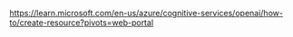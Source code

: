 https://learn.microsoft.com/en-us/azure/cognitive-services/openai/how-to/create-resource?pivots=web-portal
